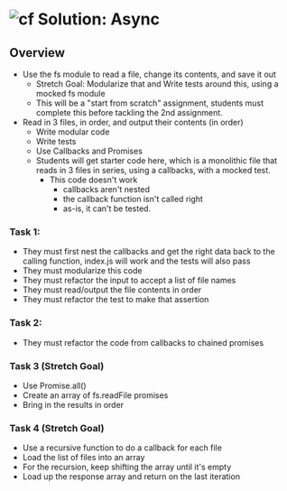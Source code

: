 ![cf](http://i.imgur.com/7v5ASc8.png) Solution: Async
=====================================================

## Overview
  * Use the fs module to read a file, change its contents, and save it out
    * Stretch Goal: Modularize that and Write tests around this, using a mocked fs module
    * This will be a "start from scratch" assignment, students must complete this before tackling the 2nd assignment.
  * Read in 3 files, in order, and output their contents (in order)
    * Write modular code
    * Write tests
    * Use Callbacks and Promises
    * Students will get starter code here, which is a monolithic file that reads in 3 files in series, using a callbacks, with a mocked test.
      * This code doesn't work 
        * callbacks aren't nested
        * the callback function isn't called right
        * as-is, it can't be tested.
        
### Task 1:
  * They must first nest the callbacks and get the right data back to the calling function, index.js will work and the tests will also pass
  * They must modularize this code
  * They must refactor the input to accept a list of file names
  * They must read/output the file contents in order
  * They must refactor the test to make that assertion
      
### Task 2: 
  * They must refactor the code from callbacks to chained promises
      
### Task 3 (Stretch Goal)
  * Use Promise.all()
  * Create an array of fs.readFile promises
  * Bring in the results in order

### Task 4 (Stretch Goal)
  * Use a recursive function to do a callback for each file
  * Load the list of files into an array
  * For the recursion, keep shifting the array until it's empty
  * Load up the response array and return on the last iteration